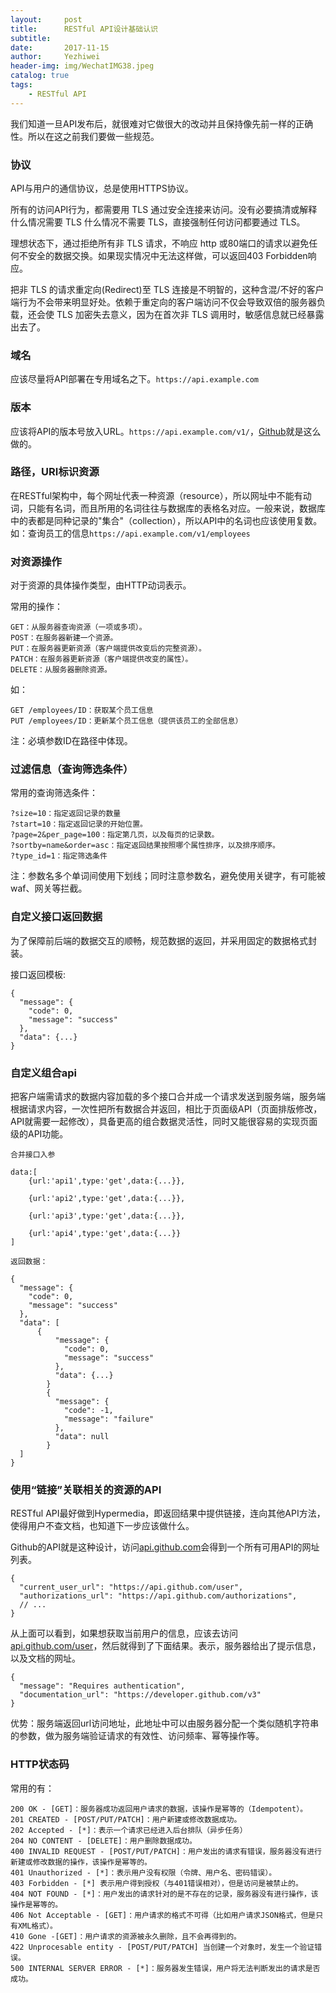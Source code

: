 ```yaml
---
layout:     post
title:      RESTful API设计基础认识
subtitle:   
date:       2017-11-15
author:     Yezhiwei
header-img: img/WechatIMG38.jpeg
catalog: true
tags:
    - RESTful API
---
```


我们知道一旦API发布后，就很难对它做很大的改动并且保持像先前一样的正确性。所以在这之前我们要做一些规范。

### 协议

API与用户的通信协议，总是使用HTTPS协议。

所有的访问API行为，都需要用 TLS 通过安全连接来访问。没有必要搞清或解释什么情况需要 TLS 什么情况不需要 TLS，直接强制任何访问都要通过 TLS。

理想状态下，通过拒绝所有非 TLS 请求，不响应 http 或80端口的请求以避免任何不安全的数据交换。如果现实情况中无法这样做，可以返回403 Forbidden响应。

把非 TLS 的请求重定向(Redirect)至 TLS 连接是不明智的，这种含混/不好的客户端行为不会带来明显好处。依赖于重定向的客户端访问不仅会导致双倍的服务器负载，还会使 TLS 加密失去意义，因为在首次非 TLS 调用时，敏感信息就已经暴露出去了。

### 域名

应该尽量将API部署在专用域名之下。`https://api.example.com`

### 版本

应该将API的版本号放入URL。`https://api.example.com/v1/`，[Github](https://developer.github.com/v3/media/#request-specific-version)就是这么做的。

### 路径，URI标识资源

在RESTful架构中，每个网址代表一种资源（resource），所以网址中不能有动词，只能有名词，而且所用的名词往往与数据库的表格名对应。一般来说，数据库中的表都是同种记录的"集合"（collection），所以API中的名词也应该使用复数。如：查询员工的信息`https://api.example.com/v1/employees`

### 对资源操作

对于资源的具体操作类型，由HTTP动词表示。

常用的操作：

```
GET：从服务器查询资源（一项或多项）。
POST：在服务器新建一个资源。
PUT：在服务器更新资源（客户端提供改变后的完整资源）。
PATCH：在服务器更新资源（客户端提供改变的属性）。
DELETE：从服务器删除资源。
```
如：

```
GET /employees/ID：获取某个员工信息
PUT /employees/ID：更新某个员工信息（提供该员工的全部信息）
```

注：必填参数ID在路径中体现。

### 过滤信息（查询筛选条件）

常用的查询筛选条件：

```
?size=10：指定返回记录的数量
?start=10：指定返回记录的开始位置。
?page=2&per_page=100：指定第几页，以及每页的记录数。
?sortby=name&order=asc：指定返回结果按照哪个属性排序，以及排序顺序。
?type_id=1：指定筛选条件
```

注：参数名多个单词间使用下划线；同时注意参数名，避免使用关键字，有可能被waf、网关等拦截。

### 自定义接口返回数据

为了保障前后端的数据交互的顺畅，规范数据的返回，并采用固定的数据格式封装。

接口返回模板:

```
{
  "message": {
    "code": 0,
    "message": "success"
  },
  "data": {...}
}
```

### 自定义组合api

把客户端需请求的数据内容加载的多个接口合并成一个请求发送到服务端，服务端根据请求内容，一次性把所有数据合并返回，相比于页面级API（页面排版修改，API就需要一起修改），具备更高的组合数据灵活性，同时又能很容易的实现页面级的API功能。

```
合并接口入参

data:[
    {url:'api1',type:'get',data:{...}},

    {url:'api2',type:'get',data:{...}},

    {url:'api3',type:'get',data:{...}},

    {url:'api4',type:'get',data:{...}}
]

返回数据：

{
  "message": {
    "code": 0,
    "message": "success"
  },
  "data": [
	  {
		  "message": {
		    "code": 0,
		    "message": "success"
		  },
		  "data": {...}
		}
		{
		  "message": {
		    "code": -1,
		    "message": "failure"
		  },
		  "data": null
		}
  ]
}

```

### 使用“链接”关联相关的资源的API

RESTful API最好做到Hypermedia，即返回结果中提供链接，连向其他API方法，使得用户不查文档，也知道下一步应该做什么。

Github的API就是这种设计，访问[api.github.com](https://api.github.com/)会得到一个所有可用API的网址列表。

```
{
  "current_user_url": "https://api.github.com/user",
  "authorizations_url": "https://api.github.com/authorizations",
  // ...
}
```
从上面可以看到，如果想获取当前用户的信息，应该去访问[api.github.com/user](https://api.github.com/user)，然后就得到了下面结果。表示，服务器给出了提示信息，以及文档的网址。

```
{
  "message": "Requires authentication",
  "documentation_url": "https://developer.github.com/v3"
}
```

优势：服务端返回url访问地址，此地址中可以由服务器分配一个类似随机字符串的参数，做为服务端验证请求的有效性、访问频率、幂等操作等。

### HTTP状态码

常用的有：

```
200 OK - [GET]：服务器成功返回用户请求的数据，该操作是幂等的（Idempotent）。
201 CREATED - [POST/PUT/PATCH]：用户新建或修改数据成功。
202 Accepted - [*]：表示一个请求已经进入后台排队（异步任务）
204 NO CONTENT - [DELETE]：用户删除数据成功。
400 INVALID REQUEST - [POST/PUT/PATCH]：用户发出的请求有错误，服务器没有进行新建或修改数据的操作，该操作是幂等的。
401 Unauthorized - [*]：表示用户没有权限（令牌、用户名、密码错误）。
403 Forbidden - [*] 表示用户得到授权（与401错误相对），但是访问是被禁止的。
404 NOT FOUND - [*]：用户发出的请求针对的是不存在的记录，服务器没有进行操作，该操作是幂等的。
406 Not Acceptable - [GET]：用户请求的格式不可得（比如用户请求JSON格式，但是只有XML格式）。
410 Gone -[GET]：用户请求的资源被永久删除，且不会再得到的。
422 Unprocesable entity - [POST/PUT/PATCH] 当创建一个对象时，发生一个验证错误。
500 INTERNAL SERVER ERROR - [*]：服务器发生错误，用户将无法判断发出的请求是否成功。
```
